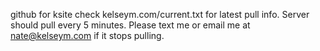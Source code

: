github for ksite
check kelseym.com/current.txt for latest pull info. Server should pull every 5 minutes. Please text me or email me at nate@kelseym.com if it stops pulling.
